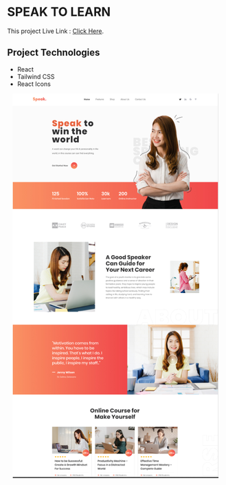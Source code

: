 # SPEAK TO LEARN

This project Live Link : [Click Here](https://github.com/facebook/create-react-app).

## Project Technologies

<ul>
<li>
React
</li>
<li>
Tailwind CSS
</li>
<li>
React Icons
</li>
</ul>

<div align="center">

![](Preview.png)

</div>
